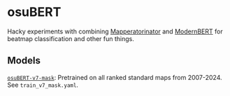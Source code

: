 # osuBERT
Hacky experiments with combining [Mapperatorinator](https://github.com/OliBomby/Mapperatorinator) and [ModernBERT](https://huggingface.co/blog/modernbert) for beatmap classification and other fun things.

## Models
[`osuBERT-v7-mask`](https://huggingface.co/khangaroo/osuBERT-v7-mask): Pretrained on all ranked standard maps from 2007-2024. See `train_v7_mask.yaml`.
